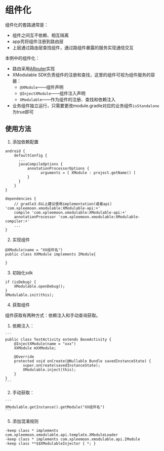 # 组件化

组件化的套路通常是：

  - 组件之间互不依赖、相互隔离
  - app壳将组件注册到路由层
  - 上层通过路由层查找组件，通过路组件暴露的服务实现通信交互

本例中的组件化：
  - 路由采用[ARouter](https://github.com/alibaba/ARouter)实现
  - XModulable SDK负责组件的注册和查找，这里的组件可视为组件服务的容器：
    - `@XModule`——组件声明
    - `@InjectXModule`——组件注入声明
    - `XModulable`——作为组件的注册、查找和依赖注入
  - 业务组件独立运行，只需要更改module.gradle对应的业务组件`isStandalone`为true即可

## 使用方法

1. 添加依赖配置

  ```
  android {
      defaultConfig {
      	...
      	javaCompileOptions {
      	    annotationProcessorOptions {
      		      arguments = [ XModule : project.getName() ]
      	    }
      	}
      }
  }

  dependencies {
      // gradle3.0以上建议使用implementation(或者api) 'com.xpleemoon.xmodulable:XModulable-api:+'
      compile 'com.xpleemoon.xmodulable:XModulable-api:+'
      annotationProcessor 'com.xpleemoon.xmodulable:XModulable-compiler:+'
      ...
  }
  ```

2. 实现组件

  ```
  @XModule(name = "XX组件名")
  public class XXModule implements IModule{

  }
  ```

3. 初始化sdk

  ```
  if (isDebug) {
      XModulable.openDebug();
  }
  XModulable.init(this);
  ```

4. 获取组件

  组件获取有两种方式：依赖注入和手动查询获取。

  1. 依赖注入：

    ```
    public class TestActivity extends BaseActivity {
        @InjectXModule(name = "xxx")
        XXModule mXXModule;

        @Override
        protected void onCreate(@Nullable Bundle savedInstanceState) {
            super.onCreate(savedInstanceState);
            XModulable.inject(this);
        }
    }
    ```

  2. 手动获取：

    ```
    XModulable.getInstance().getModule("XX组件名")
    ```

5. 添加混淆规则

  ```
  -keep class * implements com.xpleemoon.xmodulable.api.template.XModuleLoader
  -keep class * implements com.xpleemoon.xmodulable.api.IModule
  -keep class **$$XModulableInjector { *; }
  ```
